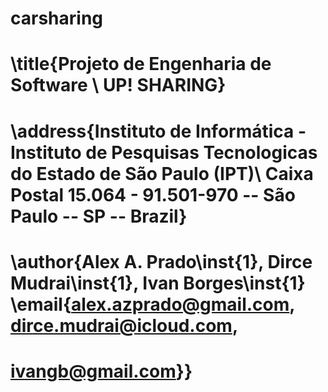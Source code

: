 # carsharing
# \title{Projeto de Engenharia de Software \\ UP! SHARING}

# \address{Instituto de Informática - Instituto de Pesquisas Tecnologicas do Estado de São Paulo (IPT)\\ Caixa Postal 15.064 - 91.501-970 -- São Paulo -- SP -- Brazil}

# \author{Alex A. Prado\inst{1}, Dirce Mudrai\inst{1}, Ivan Borges\inst{1} \email{alex.azprado@gmail.com, dirce.mudrai@icloud.com,
#  ivangb@gmail.com}}
